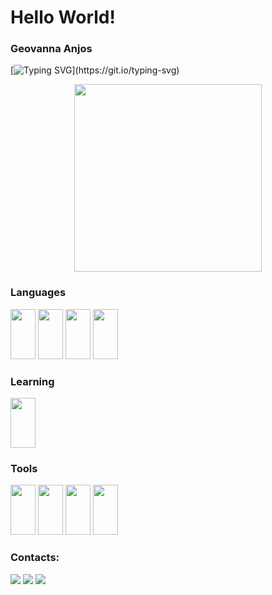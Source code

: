 # Hello World!
### Geovanna Anjos
[![Typing SVG](https://readme-typing-svg.herokuapp.com?color=3B2AA4&lines=Hello!+My+name+is+Geovanna+Anjos;I'm+18+years+old;I'm+from+São+Paulo+-+Brazil;Be+Welcome+!)](https://git.io/typing-svg)

<p align="center">
  <img src="https://user-images.githubusercontent.com/62412557/174926680-09a73d04-a392-4f17-8b0d-3aa55e103a67.gif" width="300" height="300" align= center>
</p> 
  
### Languages


<div>
  <img src="https://cdn.jsdelivr.net/gh/devicons/devicon/icons/javascript/javascript-original.svg" width="40" height="80em"/>
  <img src="https://cdn.jsdelivr.net/gh/devicons/devicon/icons/python/python-original.svg" width="40" height="80em"/>
  <img src="https://cdn.jsdelivr.net/gh/devicons/devicon/icons/css3/css3-original.svg" width="40" height="80em"/>
  <img src="https://cdn.jsdelivr.net/gh/devicons/devicon/icons/html5/html5-original.svg" width="40" height="80em"/>
</div>

### Learning
  
 <img src="https://cdn.jsdelivr.net/gh/devicons/devicon/icons/react/react-original.svg" width="40" height="80em"/>
  
### Tools

<div>
  <img src="https://cdn.jsdelivr.net/gh/devicons/devicon/icons/git/git-original.svg" width="40" height="80em"/>
  <img src="https://cdn.jsdelivr.net/gh/devicons/devicon/icons/chrome/chrome-original.svg" width="40" height="80em"/>
  <img src="https://cdn.jsdelivr.net/gh/devicons/devicon/icons/canva/canva-original.svg" width="40" height="80em"/>
  <img src="https://cdn.jsdelivr.net/gh/devicons/devicon/icons/visualstudio/visualstudio-plain.svg" width="40" height="80em"/>
</div>

### Contacts:

<div>
<a href="https://instagram.com/ge.anjosssss" target="_blank"><img src="https://img.shields.io/badge/-Instagram-%23E4405F?style=for-the-badge&logo=instagram&logoColor=white" target="_blank"></a>
<a href = "geovanna.anjos92@gmail.com"><img src="https://img.shields.io/badge/Gmail-D14836?style=for-the-badge&logo=gmail&logoColor=white" target="_blank"></a>
<a href="https://www.linkedin.com/in/seu-usuário-linkedln-aqui" target="_blank"><img src="https://img.shields.io/badge/-LinkedIn-%230077B5?style=for-the-badge&logo=linkedin&logoColor=white" target="_blank"></a>   
</div>
